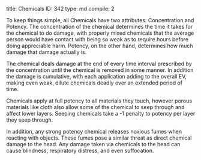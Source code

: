 title:          Chemicals
ID:             342
type:           md
compile:        2


To keep things simple, all Chemicals have two attributes: Concentration and Potency. The concentration of the chemical determines the time it takes for the chemical to do damage, with properly mixed chemicals that the average person would have contact with being so weak as to require hours before doing appreciable harm. Potency, on the other hand, determines how much damage that damage actually is.

The chemical deals damage at the end of every time interval prescribed by the concentration until the chemical is removed in some manner. In addition the damage is cumulative, with each application adding to the overall EV, making even weak, dilute chemicals deadly over an extended period of time.

Chemicals apply at full potency to all materials they touch, however porous materials like cloth also allow some of the chemical to seep through and affect lower layers. Seeping chemicals take a -1 penalty to potency per layer they seep through.

In addition, any strong potency chemical releases noxious fumes when reacting with objects. These fumes pose a similar threat as direct chemical damage to the head. Any damage taken via chemicals to the head can cause blindness, respiratory distress, and even suffocation.